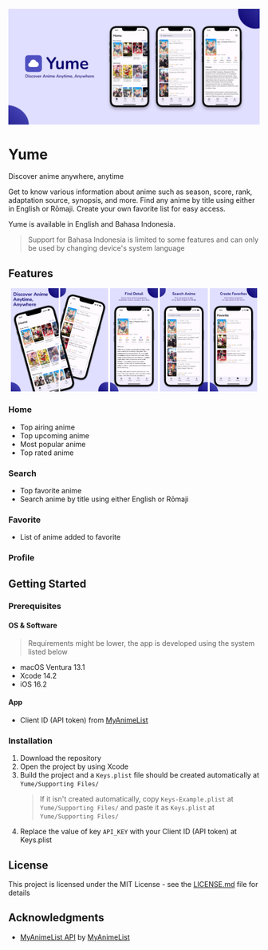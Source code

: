 ![Yume](readme/feature-graphic.jpg "Yume")

# Yume
Discover anime anywhere, anytime

Get to know various information about anime such as season, score, rank, adaptation source, synopsis, and more. Find any anime by title using either in English or Rōmaji. Create your own favorite list for easy access.

Yume is available in English and Bahasa Indonesia.
> Support for Bahasa Indonesia is limited to some features and can only be used by changing device's system language

## Features
<p align="center">
 <img src="readme/screen-1.jpg" width="19%">
 <img src="readme/screen-2.jpg" width="19%">
 <img src="readme/screen-3.jpg" width="19%">
 <img src="readme/screen-4.jpg" width="19%">
 <img src="readme/screen-5.jpg" width="19%">
</p>

### Home
- Top airing anime
- Top upcoming anime
- Most popular anime
- Top rated anime

### Search
- Top favorite anime
- Search anime by title using either English or Rōmaji

### Favorite
- List of anime added to favorite

### Profile

## Getting Started

### Prerequisites

#### OS & Software
> Requirements might be lower, the app is developed using the system listed below
* macOS Ventura 13.1
* Xcode 14.2
* iOS 16.2


#### App
* Client ID (API token) from [MyAnimeList](https://myanimelist.net/apiconfig)

### Installation

1. Download the repository
2. Open the project by using Xcode
3. Build the project and a `Keys.plist` file should be created automatically at `Yume/Supporting Files/`
   > If it isn't created automatically, copy `Keys-Example.plist` at `Yume/Supporting Files/` and paste it as `Keys.plist` at `Yume/Supporting Files/`
4. Replace the value of key `API_KEY` with your Client ID (API token) at Keys.plist

## License

This project is licensed under the MIT License - see the [LICENSE.md](https://github.com/bryanless/Yume-Swift/blob/main/LICENSE) file for details

## Acknowledgments

* [MyAnimeList API](https://myanimelist.net/apiconfig/references/api/v2) by [MyAnimeList](https://myanimelist.net)
